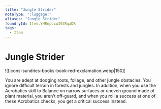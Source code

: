 ```yaml
---
title: "Jungle Strider"
noteType: ":luggage:"
aliases: "Jungle Strider"
foundryId: Item.YHRnpccwI03RqaDR
tags:
  - Item
---
```


# Jungle Strider
![[icons-sundries-books-book-red-exclamation.webp|150]]

You are adept at dodging roots, foliage, and other jungle obstacles. You ignore difficult terrain in forests and jungles. In addition, when you use the Acrobatics skill to Balance on narrow surfaces or uneven ground made of plant material, you aren't off-guard, and when you roll a success at one of these Acrobatics checks, you get a critical success instead.
